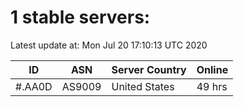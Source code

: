 # 1 stable servers:

Latest update at: Mon Jul 20 17:10:13 UTC 2020

| ID | ASN | Server Country | Online |
| -- | --- | -------------- | ------ |
| #.AA0D | AS9009 | United States | 49 hrs |

